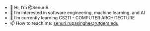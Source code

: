 - 👋 Hi, I’m @SenuriR
- 👀 I’m interested in software engineering, machine learning, and AI
- 🌱 I’m currently learning CS211 - COMPUTER ARCHITECTURE
- 📫 How to reach me: senuri.rupasinghe@rutgers.edu

<!---
SenuriR/SenuriR is a ✨ special ✨ repository because its `README.md` (this file) appears on your GitHub profile.
You can click the Preview link to take a look at your changes.
--->
